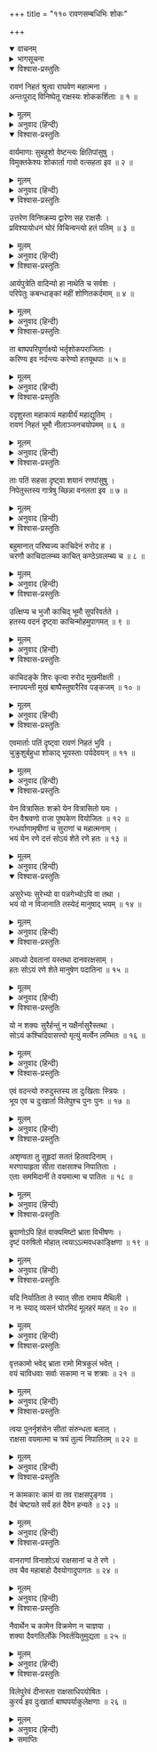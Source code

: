 +++
title = "११० रावणसम्बधिभिः शोकः"

+++
<details open><summary>वाचनम्</summary>
<div caption="श्रीराम-हरिसीताराममूर्ति-घनपाठिभ्यां वचनम्" class="audioEmbed" src="https://archive.org/download/Ramayana-recitation-Sriram-harisItArAmamUrti-Ghanapaati-v2/Kanda_6/Kanda_6_YK-110-All_the_consorts_of_Ravana_lament_0.mp3"></div>
</details>

<details><summary>भागसूचना</summary>

110. रावणकी स्त्रियोंका विलाप
</details>

<details open><summary>विश्वास-प्रस्तुतिः</summary>

रावणं निहतं श्रुत्वा राघवेण महात्मना ।  
अन्तःपुराद् विनिष्पेतू राक्षस्यः शोककर्शिताः ॥ १ ॥
</details>

<details><summary>मूलम्</summary>

रावणं निहतं श्रुत्वा राघवेण महात्मना ।  
अन्तःपुराद् विनिष्पेतू राक्षस्यः शोककर्शिताः ॥ १ ॥
</details>

<details><summary>अनुवाद (हिन्दी)</summary>

महात्मा श्रीरघुनाथजीके द्वारा रावणके मारे जानेका समाचार सुनकर शोकसे व्याकुल हुई राक्षसियाँ अन्तःपुरसे निकल पड़ीं ॥ १ ॥
</details>

<details open><summary>विश्वास-प्रस्तुतिः</summary>

वार्यमाणाः सुबहुशो वेष्टन्त्यः क्षितिपांसुषु ।  
विमुक्तकेश्यः शोकार्ता गावो वत्सहता इव ॥ २ ॥
</details>

<details><summary>मूलम्</summary>

वार्यमाणाः सुबहुशो वेष्टन्त्यः क्षितिपांसुषु ।  
विमुक्तकेश्यः शोकार्ता गावो वत्सहता इव ॥ २ ॥
</details>

<details><summary>अनुवाद (हिन्दी)</summary>

लोगोंके बारम्बार मना करनेपर भी वे धरतीकी धूलमें लोटने लगती थीं । उनके केश खुले हुए थे और जिनके बछड़े मर गये हों, उन गौओंके समान वे शोकसे आतुर हो रही थीं ॥ २ ॥
</details>

<details open><summary>विश्वास-प्रस्तुतिः</summary>

उत्तरेण विनिष्क्रम्य द्वारेण सह राक्षसैः ।  
प्रविश्यायोधनं घोरं विचिन्वन्त्यो हतं पतिम् ॥ ३ ॥
</details>

<details><summary>मूलम्</summary>

उत्तरेण विनिष्क्रम्य द्वारेण सह राक्षसैः ।  
प्रविश्यायोधनं घोरं विचिन्वन्त्यो हतं पतिम् ॥ ३ ॥
</details>

<details><summary>अनुवाद (हिन्दी)</summary>

राक्षसोंके साथ लङ्काके उत्तर दरवाजेसे निकलकर भयंकर युद्धभूमिमें प्रवेश करके वे अपने मरे हुए पतिको खोजने लगीं ॥ ३ ॥
</details>

<details open><summary>विश्वास-प्रस्तुतिः</summary>

आर्यपुत्रेति वादिन्यो हा नाथेति च सर्वशः ।  
परिपेतुः कबन्धाङ्कां महीं शोणितकर्दमाम् ॥ ४ ॥
</details>

<details><summary>मूलम्</summary>

आर्यपुत्रेति वादिन्यो हा नाथेति च सर्वशः ।  
परिपेतुः कबन्धाङ्कां महीं शोणितकर्दमाम् ॥ ४ ॥
</details>

<details><summary>अनुवाद (हिन्दी)</summary>

‘हा आर्यपुत्र! हा नाथ!’ की पुकार मचाती हुई वे सब-की-सब उस रणभूमिमें जहाँ बिना मस्तकके लाशें बिछी हुई थीं तथा रक्तकी कीच जम गयी थी, सब ओर गिरती-पड़ती भटकने लगीं ॥ ४ ॥
</details>

<details open><summary>विश्वास-प्रस्तुतिः</summary>

ता बाष्पपरिपूर्णाक्ष्यो भर्तृशोकपराजिताः ।  
करिण्य इव नर्दन्त्यः करेण्वो हतयूथपाः ॥ ५ ॥
</details>

<details><summary>मूलम्</summary>

ता बाष्पपरिपूर्णाक्ष्यो भर्तृशोकपराजिताः ।  
करिण्य इव नर्दन्त्यः करेण्वो हतयूथपाः ॥ ५ ॥
</details>

<details><summary>अनुवाद (हिन्दी)</summary>

उनके नेत्रोंसे आँसुओंकी धारा बह रही थी । वे पतिके शोकसे बेसुध हो यूथपतिके मारे जानेपर हथिनियोंकी तरह करुण-क्रन्दन कर रही थीं ॥ ५ ॥
</details>

<details open><summary>विश्वास-प्रस्तुतिः</summary>

ददृशुस्ता महाकायं महावीर्यं महाद्युतिम् ।  
रावणं निहतं भूमौ नीलाञ्जनचयोपमम् ॥ ६ ॥
</details>

<details><summary>मूलम्</summary>

ददृशुस्ता महाकायं महावीर्यं महाद्युतिम् ।  
रावणं निहतं भूमौ नीलाञ्जनचयोपमम् ॥ ६ ॥
</details>

<details><summary>अनुवाद (हिन्दी)</summary>

उन्होंने महाकाय, महापराक्रमी और महातेजस्वी रावणको देखा, जो काले कोयलेके ढेर-सा पृथ्वीपर मरा पड़ा था ॥ ६ ॥
</details>

<details open><summary>विश्वास-प्रस्तुतिः</summary>

ताः पतिं सहसा दृष्ट्वा शयानं रणपांसुषु ।  
निपेतुस्तस्य गात्रेषु च्छिन्ना वनलता इव ॥ ७ ॥
</details>

<details><summary>मूलम्</summary>

ताः पतिं सहसा दृष्ट्वा शयानं रणपांसुषु ।  
निपेतुस्तस्य गात्रेषु च्छिन्ना वनलता इव ॥ ७ ॥
</details>

<details><summary>अनुवाद (हिन्दी)</summary>

रणभूमिकी धूलमें पड़े हुए अपने मृतक पतिपर सहसा दृष्टि पड़ते ही वे कटी हुई वनकी लताओंके समान उसके अङ्गोंपर गिर पड़ीं ॥ ७ ॥
</details>

<details open><summary>विश्वास-प्रस्तुतिः</summary>

बहुमानात् परिष्वज्य काचिदेनं रुरोद ह ।  
चरणौ काचिदालम्ब्य काचित् कण्ठेऽवलम्ब्य च ॥ ८ ॥
</details>

<details><summary>मूलम्</summary>

बहुमानात् परिष्वज्य काचिदेनं रुरोद ह ।  
चरणौ काचिदालम्ब्य काचित् कण्ठेऽवलम्ब्य च ॥ ८ ॥
</details>

<details><summary>अनुवाद (हिन्दी)</summary>

उनमेंसे कोई तो बड़े आदरके साथ उसका आलिङ्गन करके, कोई पैर पकड़कर और कोई गलेसे लगकर रोने लगीं ॥ ८ ॥
</details>

<details open><summary>विश्वास-प्रस्तुतिः</summary>

उत्क्षिप्य च भुजौ काचिद् भूमौ सुपरिवर्तते ।  
हतस्य वदनं दृष्ट्वा काचिन्मोहमुपागमत् ॥ ९ ॥
</details>

<details><summary>मूलम्</summary>

उत्क्षिप्य च भुजौ काचिद् भूमौ सुपरिवर्तते ।  
हतस्य वदनं दृष्ट्वा काचिन्मोहमुपागमत् ॥ ९ ॥
</details>

<details><summary>अनुवाद (हिन्दी)</summary>

कोई स्त्री अपनी दोनों भुजाएँ ऊपर उठा पछाड़ खाकर गिरी और धरतीपर लोटने लगी तथा कोई मरे हुए स्वामीका मुख देखकर मूर्च्छित हो गयी ॥ ९ ॥
</details>

<details open><summary>विश्वास-प्रस्तुतिः</summary>

काचिदङ्के शिरः कृत्वा रुरोद मुखमीक्षती ।  
स्नापयन्ती मुखं बाष्पैस्तुषारैरिव पङ्कजम् ॥ १० ॥
</details>

<details><summary>मूलम्</summary>

काचिदङ्के शिरः कृत्वा रुरोद मुखमीक्षती ।  
स्नापयन्ती मुखं बाष्पैस्तुषारैरिव पङ्कजम् ॥ १० ॥
</details>

<details><summary>अनुवाद (हिन्दी)</summary>

कोई पतिका मस्तक गोदमें लेकर उसका मुँह निहारती और ओसकणोंसे कमलकी भाँति अश्रु-बिन्दुओंसे पतिके मुखारविन्दको नहलाती हुई रोदन करने लगी ॥ १० ॥
</details>

<details open><summary>विश्वास-प्रस्तुतिः</summary>

एवमार्ताः पतिं दृष्ट्वा रावणं निहतं भुवि ।  
चुक्रुशुर्बहुधा शोकाद् भूयस्ताः पर्यदेवयन् ॥ ११ ॥
</details>

<details><summary>मूलम्</summary>

एवमार्ताः पतिं दृष्ट्वा रावणं निहतं भुवि ।  
चुक्रुशुर्बहुधा शोकाद् भूयस्ताः पर्यदेवयन् ॥ ११ ॥
</details>

<details><summary>अनुवाद (हिन्दी)</summary>

इस प्रकार अपने पतिदेवता रावणको धरतीपर मरकर गिरा देख वे सब-की-सब आर्तभावसे उसे पुकारने लगीं और शोकके कारण नाना प्रकारसे विलाप करने लगीं ॥ ११ ॥
</details>

<details open><summary>विश्वास-प्रस्तुतिः</summary>

येन वित्रासितः शक्रो येन वित्रासितो यमः ।  
येन वैश्रवणो राजा पुष्पकेण वियोजितः ॥ १२ ॥  
गन्धर्वाणामृषीणां च सुराणां च महात्मनाम् ।  
भयं येन रणे दत्तं सोऽयं शेते रणे हतः ॥ १३ ॥
</details>

<details><summary>मूलम्</summary>

येन वित्रासितः शक्रो येन वित्रासितो यमः ।  
येन वैश्रवणो राजा पुष्पकेण वियोजितः ॥ १२ ॥  
गन्धर्वाणामृषीणां च सुराणां च महात्मनाम् ।  
भयं येन रणे दत्तं सोऽयं शेते रणे हतः ॥ १३ ॥
</details>

<details><summary>अनुवाद (हिन्दी)</summary>

वे बोलीं—‘हाय! जिन्होंने यमराज और इन्द्रको भी भयभीत कर रखा था, राजाधिराज कुबेरका पुष्पक विमान छीन लिया था तथा गन्धर्वों, ऋषियों और महामनस्वी देवताओंको भी रणभूमिमें भय प्रदान किया था, वे ही हमारे प्राणनाथ आज इस समराङ्गणमें मारे जाकर सदाके लिये सो गये हैं ॥ १२-१३ ॥
</details>

<details open><summary>विश्वास-प्रस्तुतिः</summary>

असुरेभ्यः सुरेभ्यो वा पन्नगेभ्योऽपि वा तथा ।  
भयं यो न विजानाति तस्येदं मानुषाद् भयम् ॥ १४ ॥
</details>

<details><summary>मूलम्</summary>

असुरेभ्यः सुरेभ्यो वा पन्नगेभ्योऽपि वा तथा ।  
भयं यो न विजानाति तस्येदं मानुषाद् भयम् ॥ १४ ॥
</details>

<details><summary>अनुवाद (हिन्दी)</summary>

‘हाय! जो असुरों, देवताओं तथा नागोंसे भी भयभीत होना नहीं जानते थे, उन्हींको आज मनुष्यसे यह भय प्राप्त हो गया ॥ १४ ॥
</details>

<details open><summary>विश्वास-प्रस्तुतिः</summary>

अवध्यो देवतानां यस्तथा दानवरक्षसाम् ।  
हतः सोऽयं रणे शेते मानुषेण पदातिना ॥ १५ ॥
</details>

<details><summary>मूलम्</summary>

अवध्यो देवतानां यस्तथा दानवरक्षसाम् ।  
हतः सोऽयं रणे शेते मानुषेण पदातिना ॥ १५ ॥
</details>

<details><summary>अनुवाद (हिन्दी)</summary>

‘जिन्हें देवता, दानव और राक्षस भी नहीं मार सकते थे, वे ही आज एक पैदल मनुष्यके हाथसे मारे जाकर रणभूमिमें सो रहे हैं ॥ १५ ॥
</details>

<details open><summary>विश्वास-प्रस्तुतिः</summary>

यो न शक्यः सुरैर्हन्तुं न यक्षैर्नासुरैस्तथा ।  
सोऽयं कश्चिदिवासत्त्वो मृत्युं मर्त्येन लम्भितः ॥ १६ ॥
</details>

<details><summary>मूलम्</summary>

यो न शक्यः सुरैर्हन्तुं न यक्षैर्नासुरैस्तथा ।  
सोऽयं कश्चिदिवासत्त्वो मृत्युं मर्त्येन लम्भितः ॥ १६ ॥
</details>

<details><summary>अनुवाद (हिन्दी)</summary>

‘जो देवताओं, असुरों तथा यक्षोंके लिये भी अवध्य थे, वे ही किसी निर्बल प्राणीके समान एक मनुष्यके हाथसे मृत्युको प्राप्त हुए’ ॥ १६ ॥
</details>

<details open><summary>विश्वास-प्रस्तुतिः</summary>

एवं वदन्त्यो रुरुदुस्तस्य ता दुःखिताः स्त्रियः ।  
भूय एव च दुःखार्ता विलेपुश्च पुनः पुनः ॥ १७ ॥
</details>

<details><summary>मूलम्</summary>

एवं वदन्त्यो रुरुदुस्तस्य ता दुःखिताः स्त्रियः ।  
भूय एव च दुःखार्ता विलेपुश्च पुनः पुनः ॥ १७ ॥
</details>

<details><summary>अनुवाद (हिन्दी)</summary>

इस तरहकी बातें कहती हुई रावणकी वे दुःखिनी स्त्रियाँ वहाँ फूट-फूटकर रोने लगीं तथा दुःखसे आतुर होकर पुनः बारम्बार विलाप करने लगीं ॥ १७ ॥
</details>

<details open><summary>विश्वास-प्रस्तुतिः</summary>

अशृण्वता तु सुहृदां सततं हितवादिनाम् ।  
मरणायाहृता सीता राक्षसाश्च निपातिताः ।  
एताः सममिदानीं ते वयमात्मा च पातितः ॥ १८ ॥
</details>

<details><summary>मूलम्</summary>

अशृण्वता तु सुहृदां सततं हितवादिनाम् ।  
मरणायाहृता सीता राक्षसाश्च निपातिताः ।  
एताः सममिदानीं ते वयमात्मा च पातितः ॥ १८ ॥
</details>

<details><summary>अनुवाद (हिन्दी)</summary>

वे बोलीं—‘प्राणनाथ! आपने सदा हितकी बात बतानेवाले सुहृदोंकी बातें अनसुनी कर दीं और अपनी मृत्युके लिये सीताका अपहरण किया । इसका फल यह हुआ कि ये राक्षस मार गिराये गये तथा आपने इस समय अपनेको रणभूमिमें और हमलोगोंको महान् दुःखके समुद्रमें गिरा दिया ॥ १८ ॥
</details>

<details open><summary>विश्वास-प्रस्तुतिः</summary>

ब्रुवाणोऽपि हितं वाक्यमिष्टो भ्राता विभीषणः ।  
दृष्टं परुषितो मोहात् त्वयाऽऽत्मवधकाङ्क्षिणा ॥ १९ ॥
</details>

<details><summary>मूलम्</summary>

ब्रुवाणोऽपि हितं वाक्यमिष्टो भ्राता विभीषणः ।  
दृष्टं परुषितो मोहात् त्वयाऽऽत्मवधकाङ्क्षिणा ॥ १९ ॥
</details>

<details><summary>अनुवाद (हिन्दी)</summary>

‘आपके प्रिय भाई विभीषण आपको हितकी बात बता रहे थे तो भी आपने अपने वधके लिये उन्हें मोहवश कटु वचन सुनाये । उसीका यह फल प्रत्यक्ष दिखायी दिया है ॥ १९ ॥
</details>

<details open><summary>विश्वास-प्रस्तुतिः</summary>

यदि निर्यातिता ते स्यात् सीता रामाय मैथिली ।  
न नः स्याद् व्यसनं घोरमिदं मूलहरं महत् ॥ २० ॥
</details>

<details><summary>मूलम्</summary>

यदि निर्यातिता ते स्यात् सीता रामाय मैथिली ।  
न नः स्याद् व्यसनं घोरमिदं मूलहरं महत् ॥ २० ॥
</details>

<details><summary>अनुवाद (हिन्दी)</summary>

‘यदि आपने मिथिलेशकुमारी सीताको श्रीरामके पास लौटा दिया होता तो जड़-मूलसहित हमारा विनाश करनेवाला यह महाघोर संकट हमपर न आता ॥ २० ॥
</details>

<details open><summary>विश्वास-प्रस्तुतिः</summary>

वृत्तकामो भवेद् भ्राता रामो मित्रकुलं भवेत् ।  
वयं चाविधवाः सर्वाः सकामा न च शत्रवः ॥ २१ ॥
</details>

<details><summary>मूलम्</summary>

वृत्तकामो भवेद् भ्राता रामो मित्रकुलं भवेत् ।  
वयं चाविधवाः सर्वाः सकामा न च शत्रवः ॥ २१ ॥
</details>

<details><summary>अनुवाद (हिन्दी)</summary>

‘सीताको लौटा देनेपर आपके भाई विभीषणका भी मनोरथ सफल हो जाता, श्रीराम हमारे मित्र-पक्षमें आ जाते, हम सबको विधवा नहीं होना पड़ता और हमारे शत्रुओंकी कामनाएँ पूरी नहीं होतीं ॥ २१ ॥
</details>

<details open><summary>विश्वास-प्रस्तुतिः</summary>

त्वया पुनर्नृशंसेन सीतां संरुन्धता बलात् ।  
राक्षसा वयमात्मा च त्रयं तुल्यं निपातितम् ॥ २२ ॥
</details>

<details><summary>मूलम्</summary>

त्वया पुनर्नृशंसेन सीतां संरुन्धता बलात् ।  
राक्षसा वयमात्मा च त्रयं तुल्यं निपातितम् ॥ २२ ॥
</details>

<details><summary>अनुवाद (हिन्दी)</summary>

‘परंतु आप ऐसे निष्ठुर निकले कि सीताको बलपूर्वक कैद कर लिया तथा राक्षसोंको, हम स्त्रियोंको और अपने-आपको—तीनोंको भी एक साथ नीचे गिरा दिया—विपत्तिमें डाल दिया ॥ २२ ॥
</details>

<details open><summary>विश्वास-प्रस्तुतिः</summary>

न कामकारः कामं वा तव राक्षसपुङ्गव ।  
दैवं चेष्टयते सर्वं हतं दैवेन हन्यते ॥ २३ ॥
</details>

<details><summary>मूलम्</summary>

न कामकारः कामं वा तव राक्षसपुङ्गव ।  
दैवं चेष्टयते सर्वं हतं दैवेन हन्यते ॥ २३ ॥
</details>

<details><summary>अनुवाद (हिन्दी)</summary>

‘राक्षसशिरोमणे! आपका स्वेच्छाचार ही हमारे विनाशमें कारण हुआ हो, ऐसी बात नहीं है । दैव ही सब कुछ कराता है । दैवका मारा हुआ ही मारा जाता या मरता है ॥
</details>

<details open><summary>विश्वास-प्रस्तुतिः</summary>

वानराणां विनाशोऽयं राक्षसानां च ते रणे ।  
तव चैव महाबाहो दैवयोगादुपागतः ॥ २४ ॥
</details>

<details><summary>मूलम्</summary>

वानराणां विनाशोऽयं राक्षसानां च ते रणे ।  
तव चैव महाबाहो दैवयोगादुपागतः ॥ २४ ॥
</details>

<details><summary>अनुवाद (हिन्दी)</summary>

‘महाबाहो! इस युद्धमें वानरोंका, राक्षसोंका और आपका भी विनाश दैवयोगसे ही हुआ है ॥ २४ ॥
</details>

<details open><summary>विश्वास-प्रस्तुतिः</summary>

नैवार्थेन च कामेन विक्रमेण न चाज्ञया ।  
शक्या दैवगतिर्लोके निवर्तयितुमुद्यता ॥ २५ ॥
</details>

<details><summary>मूलम्</summary>

नैवार्थेन च कामेन विक्रमेण न चाज्ञया ।  
शक्या दैवगतिर्लोके निवर्तयितुमुद्यता ॥ २५ ॥
</details>

<details><summary>अनुवाद (हिन्दी)</summary>

‘संसारमें फल देनेके लिये उन्मुख हुए दैवके विधानको कोई धनसे, कामनासे, पराक्रमसे, आज्ञासे अथवा शक्तिसे भी नहीं पलट सकता’ ॥ २५ ॥
</details>

<details open><summary>विश्वास-प्रस्तुतिः</summary>

विलेपुरेवं दीनास्ता राक्षसाधिपयोषितः ।  
कुरर्य इव दुःखार्ता बाष्पपर्याकुलेक्षणाः ॥ २६ ॥
</details>

<details><summary>मूलम्</summary>

विलेपुरेवं दीनास्ता राक्षसाधिपयोषितः ।  
कुरर्य इव दुःखार्ता बाष्पपर्याकुलेक्षणाः ॥ २६ ॥
</details>

<details><summary>अनुवाद (हिन्दी)</summary>

इस प्रकार राक्षसराजकी सभी स्त्रियाँ दुःखसे पीड़ित हो आँखोंमें आँसू भरकर दीनभावसे कुररीकी भाँति विलाप करने लगीं ॥ २६ ॥
</details>

<details><summary>समाप्तिः</summary>

इत्यार्षे श्रीमद्रामायणे वाल्मीकीये आदिकाव्ये युद्धकाण्डे दशाधिकशततमः सर्गः ॥ ११० ॥  
इस प्रकार श्रीवाल्मीकिनिर्मित आर्षरामायण आदिकाव्यके युद्धकाण्डमें एक सौ दसवाँ सर्ग पूरा हुआ ॥ ११० ॥
</details>

